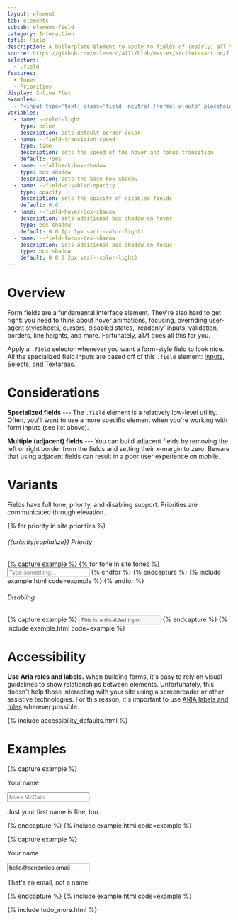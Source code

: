 ```yaml
---
layout: element
tab: elements
subtab: element-field
category: Interaction
title: Field
description: A boilerplate element to apply to fields of (nearly) all types
source: https://github.com/milesmcc/a17t/blob/master/src/interaction/field.css
selectors:
  - .field
features:
  - Tones
  - Priorities
display: Inline Flex
examples:
  - "<input type='text' class='field ~neutral !normal w-auto' placeholder='Hello world'>"
variables:
  - name: --color-light
    type: color
    description: sets default border color
  - name: --field-transition-speed
    type: time
    description: sets the speed of the hover and focus transition
    default: 75ms
  - name: --fallback-box-shadow
    type: box shadow
    description: sets the base box shadow
  - name: --field-disabled-opacity
    type: opacity
    description: sets the opacity of disabled fields
    default: 0.6
  - name: --field-hover-box-shadow
    description: sets additional box shadow on hover
    type: box shadow
    default: 0 0 1px 1px var(--color-light)
  - name: --field-focus-box-shadow
    description: sets additional box shadow on focus
    type: box shadow
    default: 0 0 0 2px var(--color-light)
---
```


# Overview

Form fields are a fundamental interface element. They're also hard to get right: you need to think about hover animations, focusing, overriding user-agent stylesheets, cursors, disabled states, 'readonly' inputs, validation, borders, line heights, and more. Fortunately, a17t does all this for you.

Apply a `.field` selector whenever you want a form-style field to look nice. All the specialized field inputs are based off of this `.field` element: [Inputs](/interaction/input), [Selects](/interaction/select), and [Textareas](/interaction/textarea).

# Considerations

**Specialized fields** --- The `.field` element is a relatively low-level utility. Often, you'll want to use a more specific element when you're working with form inputs (see list above).

**Multiple (adjacent) fields** --- You can build adjacent fields by removing the left or right border from the fields and setting their x-margin to zero. Beware that using adjacent fields can result in a poor user experience on mobile.

# Variants

Fields have full tone, priority, and disabling support. Priorities are communicated through elevation.

{% for priority in site.priorities %}
###### {{priority|capitalize}} Priority
{% capture example %}
{% for tone in site.tones %}
<input class="field ~{{tone}} !{{priority}} mb-4 mr-4 w-auto" placeholder="Type something..." type="text">
{% endfor %}
{% endcapture %}
{% include example.html code=example %}
{% endfor %}

###### Disabling

{% capture example %}
<input class="field ~neutral" value="This is a disabled input" type="text" disabled>
{% endcapture %}
{% include example.html code=example %}

# Accessibility

**Use Aria roles and labels.** When building forms, it's easy to rely on visual guidelines to show relationships between elements. Unfortunately, this doesn't help those interacting with your site using a screenreader or other assistive technologies. For this reason, it's important to use [ARIA labels and roles](https://developer.mozilla.org/en-US/docs/Web/Accessibility/ARIA) wherever possible.

{% include accessibility_defaults.html %}

# Examples

{% capture example %}
<div>
  <p class="label">Your name</p>
  <input class="my-1 field" type="text" placeholder="Miles McCain">
  <p class="support">Just your first name is fine, too.</p>
</div>
{% endcapture %}
{% include example.html code=example %}

{% capture example %}
<div>
  <p class="label">Your name</p>
  <input class="field my-1 ~critical" type="text" placeholder="Miles McCain" value="hello@sendmiles.email">
  <p class="support ~critical">That's an email, not a name!</p>
</div>
{% endcapture %}
{% include example.html code=example %}

{% include todo_more.html %}
